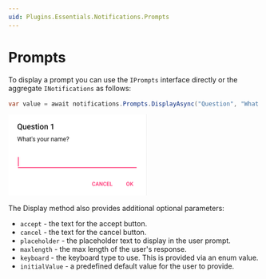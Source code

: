 ```yaml
---
uid: Plugins.Essentials.Notifications.Prompts
---
```


# Prompts

To display a prompt you can use the `IPrompts` interface directly or the aggregate `INotifications` as follows:

```cs
var value = await notifications.Prompts.DisplayAsync("Question", "What's your name?");
```

![Simple Prompt](images/simple-prompt.png)

The Display method also provides additional optional parameters:

- `accept` - the text for the accept button.
- `cancel` - the text for the cancel button.
- `placeholder` - the placeholder text to display in the user prompt.
- `maxlength` - the max length of the user's response.
- `keyboard` - the keyboard type to use. This is provided via an enum value.
- `initialValue` - a predefined default value for the user to provide.
